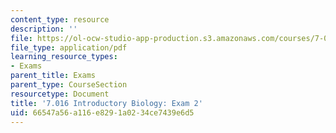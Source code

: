 ```yaml
---
content_type: resource
description: ''
file: https://ol-ocw-studio-app-production.s3.amazonaws.com/courses/7-016-introductory-biology-fall-2018/66547a56a116e8291a0234ce7439e6d5_MIT7_016F18exam2.pdf
file_type: application/pdf
learning_resource_types:
- Exams
parent_title: Exams
parent_type: CourseSection
resourcetype: Document
title: '7.016 Introductory Biology: Exam 2'
uid: 66547a56-a116-e829-1a02-34ce7439e6d5
---
```

